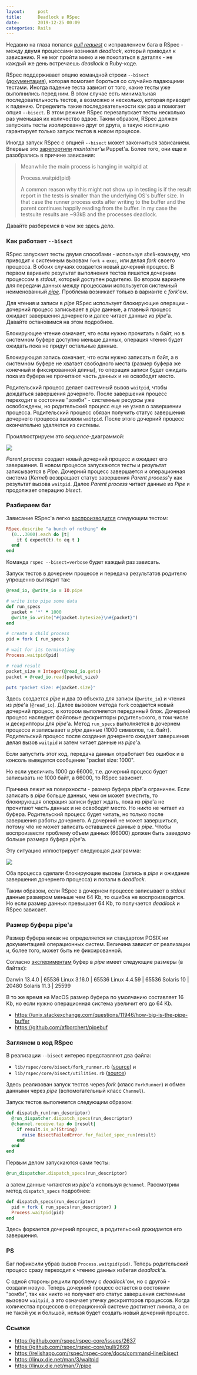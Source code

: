 ```yaml
---
layout:     post
title:      Deadlock в RSpec
date:       2019-12-25 00:09
categories: Rails
---
```



Недавно на глаза попался [_pull
request_](https://github.com/rspec/rspec-core/pull/2669) с исправлением
бага в RSpec - между двумя процессами возникал _deadlock_, который
приводил к зависанию. Я не мог пройти мимо и не покопаться в деталях -
не каждый же день встречаешь _deadlock_ в Ruby-коде.

RSpec поддерживает опцию командной строки `--bisect`
([документация](https://relishapp.com/rspec/rspec-core/docs/command-line/bisect)),
которая помогает бороться со случайно падающими тестами. Иногда падение
теста зависит от того, какие тесты уже выполнились перед ним. В этом
случае есть минимальная последовательность тестов, а возможно и
несколько, которая приводит к падению. Определить такие
последовательности как раз и помогает опция `--bisect`. В этом режиме
RSpec перезапускает тесты несколько раз уменьшая их количество вдвое.
Таким образом, RSpec должен запускать тесты изолированно друг от друга,
а такую изоляцию гарантирует только запуск тестов в новом процессе.

Иногда запуск RSpec с опцией `--bisect` может закончиться зависанием.
Впервые это
[зарепортили](https://github.com/rspec/rspec-core/issues/2637)
_maintainer_'ы Puppet'а. Более того, они еще и разобрались в причине
зависания:

> Meanwhile the main process is hanging in waitpid at
>
> Process.waitpid(pid)
>
> A common reason why this might not show up in testing is if the result
> report in the tests is smaller than the underlying OS's buffer size. In
> that case the runner process exits after writing to the buffer and the
> parent continues happily reading from the buffer. In my case the
> testsuite results are ~93kB and the processes deadlock.

Давайте разберемся в чем же здесь дело.


### Как работает `--bisect`

RSpec запускает тесты двумя способами - используя *shell*-команду, что
приводит к системным вызовам `fork` + `exec`, или делая _fork_ своего
процесса. В обоих случаях создается новый дочерний процесс. В первом
варианте результат выполнения тестов пишется дочерним процессом в
_stdout_, который доступен родителю. Во втором варианте для передачи
данных между процессами используется системный неименованный
[_pipe_](https://linux.die.net/man/7/pipe). Проблема возникает только в
варианте с _fork_'ом.

Для чтения и записи в _pipe_ RSpec использует блокирующие операции -
дочерний процесс записывает в _pipe_ данные, а главный процесс ожидает
завершения дочернего и далее читает данные из _pipe_'а. Давайте
остановимся на этом подробнее.

Блокирующее чтение означает, что если нужно прочитать n байт, но в
системном буфере доступно меньше данных, операция чтения будет ожидать
пока не придут остальные данные.

Блокирующая запись означает, что если нужно записать n байт, а в
системном буфере не хватает свободного места (размер буфера же конечный
и фиксированной длины), то операция записи будет ожидать пока из буфера
не прочитают часть данных и не освободят место.

Родительский процесс делает системный вызов `waitpid`, чтобы дождаться
завершения дочернего. После завершения процесс переходит в состояние
"зомби" - системные ресурсы уже освобождены, но родительский процесс еще
не узнал о завершении процесса. Родительский процесс обязан получить
статус завершения дочернего процесса вызовом `waitpid`. После этого
дочерний процесс окончательно удаляется из системы.

Проиллюстрируем это *sequence*-диаграммой:

<img src="/assets/images/2019-12-25-deadlock-in-rspec/success.svg"/>

_Parent process_ создает новый дочерний процесс и ожидает его
завершения. В новом процессе запускаются тесты и результат записывается
в _Pipe_. Дочерний процесс завершается и операционная система (_Kernel_)
возвращает статус завершения _Parent process_'у как результат вызова
`waitpid`. Далее _Parent process_ читает данные из _Pipe_ и продолжает
операцию _bisect_.


### Разбираем баг

Зависание RSpec'а легко
[воспроизводится](https://github.com/benoittgt/rspec_repro_bisect_deadlock)
следующим тестом:

```ruby
RSpec.describe "a bunch of nothing" do
  (0...3000).each do |t|
    it { expect(t).to eq t }
  end
end
```

Команда `rspec --bisect=verbose` будет каждый раз зависать.

Запуск тестов в дочернем процессе и передача результатов родителю
упрощенно выглядит так:

```ruby
@read_io, @write_io = IO.pipe

# write into pipe some data
def run_specs
  packet = '*' * 1000
  @write_io.write("#{packet.bytesize}\n#{packet}")
end

# create a child process
pid = fork { run_specs }

# wait for its terminating
Process.waitpid(pid)

# read result
packet_size = Integer(@read_io.gets)
packet = @read_io.read(packet_size)

puts "packet size: #{packet.size}"
```

Здесь создается _pipe_ и два `IO` объекта для записи (`@write_io`) и
чтения из _pipe_'а (`@read_io`). Далее вызовом метода `fork` создается
новый дочерний процесс, в котором выполняется переданный блок. Дочерний
процесс наследует файловые дескрипторы родительского, в том числе и
дескрипторы для _pipe_'а. Метод `run_specs` выполняется в дочернем
процессе и записывает в _pipe_ данные (1000 символов, т.е. байт).
Родительский процесс после создания дочернего ожидает завершения делая
вызов `waitpid` и затем читает данные из _pipe_'а.

Если запустить этот код, передача данных отработает без ошибок и в
консоль выведется сообщение "packet size: 1000".

Но если увеличить 1000 до 66000, т.е. дочерний процесс будет записывать
не 1000 байт, а 66000, то RSpec зависнет.

Причина лежит на поверхности - размер буфера _pipe_'а ограничен. Если
записать в _pipe_ больше данных, чем он может вместить, то блокирующая
операция записи будет ждать, пока из _pipe_'а не прочитают часть данных
и не освободят место. Но никто не читает из буфера. Родительский
процесс будет читать, но только после завершения работы дочернего. А
дочерний не может завершиться, потому что не может записать оставшиеся
данные в _pipe_. Чтобы воспроизвести проблему объем данных (66000)
должен быть заведомо больше размера буфера _pipe_'а.

Эту ситуацию иллюстрирует следующая диаграмма:

<img src="/assets/images/2019-12-25-deadlock-in-rspec/deadlock.svg"/>

Оба процесса сделали блокирующие вызовы (запись в _pipe_ и ожидание
завершения дочернего процесса) и попали в _deadlock_.

Таким образом, если RSpec в дочернем процессе записывает в _stdout_
данные размером меньше чем 64 Kb, то ошибка не воспроизводится. Но если
размер данных превышает 64 Kb, то получается _deadlock_ и RSpec
зависает.


### Размер буфера pipe'а

Размер буфера никак не определяется ни стандартом POSIX ни документацией
операционных систем. Величина зависит от реализации и, более того, может
быть не фиксированной.

Согласно [экспериментам](https://github.com/afborchert/pipebuf) буфер в
_pipe_ имеет следующие размеры (в байтах):

Darwin 13.4.0	|	65536
Linux 3.16.0	|	65536
Linux 4.4.59	|	65536
Solaris 10	|	20480
Solaris 11.3	|	25599

В то же время на MacOS размер буфера по умолчанию составляет 16 Kb, но
если нужно операционная система увеличит его до 64 Kb.

- <https://unix.stackexchange.com/questions/11946/how-big-is-the-pipe-buffer>
- <https://github.com/afborchert/pipebuf>


### Заглянем в код RSpec

В реализации `--bisect` интерес представляют два файла:
- `lib/rspec/core/bisect/fork_runner.rb` ([source](https://github.com/rspec/rspec-core/blob/v3.9.0/lib/rspec/core/bisect/fork_runner.rb)) и
- `lib/rspec/core/bisect/utilities.rb` ([source](https://github.com/rspec/rspec-core/blob/v3.9.0/lib/rspec/core/bisect/utilities.rb))

Здесь реализован запуск тестов через _fork_ (класс `ForkRunner`) и обмен
данными через _pipe_ (вспомогательный класс `Channel`).

Запуск тестов выполняется следующим образом:

```ruby
def dispatch_run(run_descriptor)
  @run_dispatcher.dispatch_specs(run_descriptor)
  @channel.receive.tap do |result|
    if result.is_a?(String)
      raise BisectFailedError.for_failed_spec_run(result)
    end
  end
end
```

Первым делом запускаются сами тесты:

```ruby
@run_dispatcher.dispatch_specs(run_descriptor)
```

а затем данные читаются из _pipe_'а используя `@channel`. Рассмотрим
метод `dispatch_specs` подробнее:

```ruby
def dispatch_specs(run_descriptor)
  pid = fork { run_specs(run_descriptor) }
  Process.waitpid(pid)
end
```

Здесь форкается дочерний процесс, а родительский дожидается его
завершения.


### PS

Баг пофиксили убрав вызов `Process.waitpid(pid)`. Теперь родительский
процесс сразу переходит к чтению данных избегая _deadlock_'а.

С одной стороны решили проблему с _deadlock_'ом, но с другой - создали
новую. Теперь дочерний процесс остается в состоянии "зомби", так как
никто не получает его статус завершения системным вызовом `waitpid`, а
это означает утечку дескрипторов процессов. Когда количества процессов в
операционной системе достигнет лимита, а он не такой уж и большой,
нельзя будет создать новый дочерний процесс.


### Ссылки

- <https://github.com/rspec/rspec-core/issues/2637>
- <https://github.com/rspec/rspec-core/pull/2669>
- <https://relishapp.com/rspec/rspec-core/docs/command-line/bisect>
- <https://linux.die.net/man/3/waitpid>
- <https://linux.die.net/man/7/pipe>


[jekyll-gh]: https://github.com/mojombo/jekyll
[jekyll]:    http://jekyllrb.com
